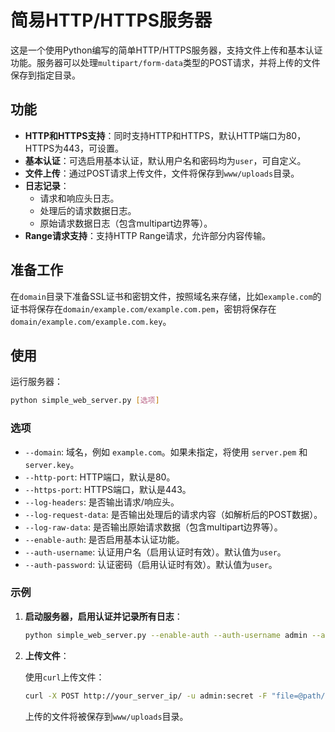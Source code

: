 # 简易HTTP/HTTPS服务器

这是一个使用Python编写的简单HTTP/HTTPS服务器，支持文件上传和基本认证功能。服务器可以处理`multipart/form-data`类型的POST请求，并将上传的文件保存到指定目录。

## 功能

- **HTTP和HTTPS支持**：同时支持HTTP和HTTPS，默认HTTP端口为80，HTTPS为443，可设置。
- **基本认证**：可选启用基本认证，默认用户名和密码均为`user`，可自定义。
- **文件上传**：通过POST请求上传文件，文件将保存到`www/uploads`目录。
- **日志记录**：
  - 请求和响应头日志。
  - 处理后的请求数据日志。
  - 原始请求数据日志（包含multipart边界等）。
- **Range请求支持**：支持HTTP Range请求，允许部分内容传输。

## 准备工作

在`domain`目录下准备SSL证书和密钥文件，按照域名来存储，比如`example.com`的证书将保存在`domain/example.com/example.com.pem`，密钥将保存在`domain/example.com/example.com.key`。

## 使用

运行服务器：

```bash
python simple_web_server.py [选项]
```

### 选项

- `--domain`: 域名，例如 `example.com`。如果未指定，将使用 `server.pem` 和 `server.key`。
- `--http-port`: HTTP端口，默认是80。
- `--https-port`: HTTPS端口，默认是443。
- `--log-headers`: 是否输出请求/响应头。
- `--log-request-data`: 是否输出处理后的请求内容（如解析后的POST数据）。
- `--log-raw-data`: 是否输出原始请求数据（包含multipart边界等）。
- `--enable-auth`: 是否启用基本认证功能。
- `--auth-username`: 认证用户名（启用认证时有效）。默认值为`user`。
- `--auth-password`: 认证密码（启用认证时有效）。默认值为`user`。

### 示例

1. **启动服务器，启用认证并记录所有日志**：

    ```bash
    python simple_web_server.py --enable-auth --auth-username admin --auth-password secret --log-headers --log-request-data --log-raw-data
    ```

2. **上传文件**：

    使用`curl`上传文件：

    ```bash
    curl -X POST http://your_server_ip/ -u admin:secret -F "file=@path/to/yourfile.txt"
    ```

    上传的文件将被保存到`www/uploads`目录。